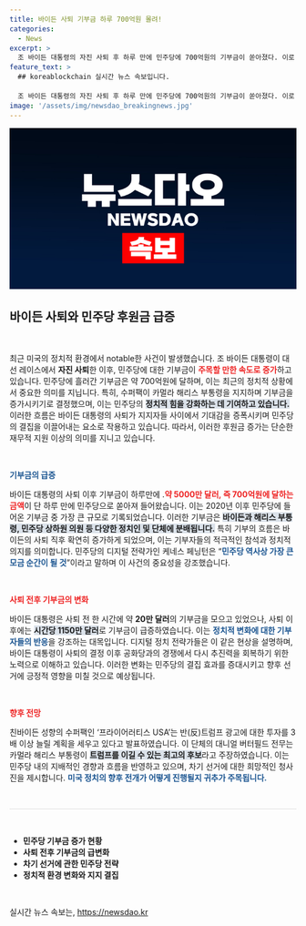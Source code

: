 ```yaml
---
title: 바이든 사퇴 기부금 하루 700억원 몰려!
categories:
  - News
excerpt: >
  조 바이든 대통령의 자진 사퇴 후 하루 만에 민주당에 700억원의 기부금이 쏟아졌다. 이로 인해 카멀라 해리스를 지지하는 수퍼팩도 출범, 민주당의 정치 자금 지원이 급증하는 상황이다.
feature_text: >
  ## koreablockchain 실시간 뉴스 속보입니다.

  조 바이든 대통령의 자진 사퇴 후 하루 만에 민주당에 700억원의 기부금이 쏟아졌다. 이로 인해 카멀라 해리스를 지지하는 수퍼팩도 출범, 민주당의 정치 자금 지원이 급증하는 상황이다.
image: '/assets/img/newsdao_breakingnews.jpg'
---
```


<p><img src="/assets/img/newsdao_breakingnews.jpg" alt="koreablockchain 속보" /></p>

<h2 data-ke-size="size26">바이든 사퇴와 민주당 후원금 급증</h2>

<p data-ke-size="size16">&nbsp;</p>

<p data-ke-size="size16">최근 미국의 정치적 환경에서 notable한 사건이 발생했습니다. 조 바이든 대통령이 대선 레이스에서 <b>자진 사퇴</b>한 이후, 민주당에 대한 기부금이 <b><span style="color: #ee2323;">주목할 만한 속도로 증가</span></b>하고 있습니다. 민주당에 흘러간 기부금은 약 700억원에 달하며, 이는 최근의 정치적 상황에서 중요한 의미를 지닙니다. 특히, 수퍼팩이 카멀라 해리스 부통령을 지지하며 기부금을 증가시키기로 결정했으며, 이는 민주당의 <b><span style="background-color: #21538527;">정치적 힘을 강화하는 데 기여하고 있습니다.</span></b> 이러한 흐름은 바이든 대통령의 사퇴가 지지자들 사이에서 기대감을 증폭시키며 민주당의 결집을 이끌어내는 요소로 작용하고 있습니다. 따라서, 이러한 후원금 증가는 단순한 재무적 지원 이상의 의미를 지니고 있습니다.</p>

<p data-ke-size="size16">&nbsp;</p>

<p><b><span style="color: #1a5490;">기부금의 급증</span></b></p>

<p data-ke-size="size16">바이든 대통령의 사퇴 이후 기부금이 하루만에 .<b><span style="color: #ee2323;">약 5000만 달러, 즉 700억원에 달하는 금액</span></b>이 단 하루 만에 민주당으로 쏟아져 들어왔습니다. 이는 2020년 이후 민주당에 들어온 기부금 중 가장 큰 규모로 기록되었습니다. 이러한 기부금은 <b><span style="background-color: #21538527;">바이든과 해리스 부통령, 민주당 상하원 의원 등 다양한 정치인 및 단체에 분배됩니다.</span></b> 특히 기부의 흐름은 바이든의 사퇴 직후 확연히 증가하게 되었으며, 이는 기부자들의 적극적인 참석과 정치적 의지를 의미합니다. 민주당의 디지털 전략가인 케네스 페닝턴은 “<b><span style="color: #1a5490;">민주당 역사상 가장 큰 모금 순간이 될 것</span></b>”이라고 말하며 이 사건의 중요성을 강조했습니다.</p>

<p data-ke-size="size16">&nbsp;</p>

<p><b><span style="color: #ee2323;">사퇴 전후 기부금의 변화</span></b></p>

<p data-ke-size="size16">바이든 대통령은 사퇴 전 한 시간에 약 <b>20만 달러</b>의 기부금을 모으고 있었으나, 사퇴 이후에는 <b><span style="background-color: #21538527;">시간당 1150만 달러</span></b>로 기부금이 급증하였습니다. 이는 <b><span style="color: #1a5490;">정치적 변화에 대한 기부자들의 반응</span></b>을 강조하는 대목입니다. 디지털 정치 전략가들은 이 같은 현상을 설명하며, 바이든 대통령이 사퇴의 결정 이후 공화당과의 경쟁에서 다시 추진력을 회복하기 위한 노력으로 이해하고 있습니다. 이러한 변화는 민주당의 결집 효과를 증대시키고 향후 선거에 긍정적 영향을 미칠 것으로 예상됩니다.</p>

<p data-ke-size="size16">&nbsp;</p>

<p><b><span style="color: #ee2323;">향후 전망</span></b></p>

<p data-ke-size="size16">친바이든 성향의 수퍼팩인 ‘프라이어러티스 USA’는 반(反)트럼프 광고에 대한 투자를 3배 이상 늘릴 계획을 세우고 있다고 발표하였습니다. 이 단체의 대니얼 버터필드 전무는 카멀라 해리스 부통령이 <b><span style="background-color: #21538527;">트럼프를 이길 수 있는 최고의 후보</span></b>라고 주장하였습니다. 이는 민주당 내의 지배적인 경향과 흐름을 반영하고 있으며, 차기 선거에 대한 희망적인 청사진을 제시합니다. <b><span style="color: #1a5490;">미국 정치의 향후 전개가 어떻게 진행될지 귀추가 주목됩니다.</span></b></p>

<p data-ke-size="size16">&nbsp;</p>

<hr style="height:1px; border:none; color:#ddd; background-color:#ddd;"/>

<p data-ke-size="size16">&nbsp;</p>

<ul>
<li><b>민주당 기부금 증가 현황</b></li>
<li><b>사퇴 전후 기부금의 급변화</b></li>
<li><b>차기 선거에 관한 민주당 전략</b></li>
<li><b>정치적 환경 변화와 지지 결집</b></li>
</ul>

<p data-ke-size="size16">&nbsp;</p>
실시간 뉴스 속보는, <a href="https://newsdao.kr" rel="dofollow">https://newsdao.kr</a>


